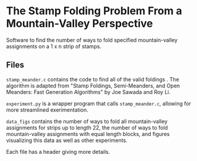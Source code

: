 # The Stamp Folding Problem From a Mountain-Valley Perspective

Software to find the number of ways to fold specified mountain-valley assignments on a 1 x n strip of stamps. 

## Files

`stamp_meander.c` contains the code to find all of the valid foldings . The algorithm is adapted from "Stamp Foldings, Semi-Meanders, and Open Meanders: Fast Generation Algorithms" by Joe Sawada and Roy Li. 

`experiment.py` is a wrapper program that calls `stamp_meander.c`, allowing for more streamlined exerimentation.

`data_figs` contains the number of ways to fold all mountain-valley assignments for strips up to length 22, the number of ways to fold mountain-valley assignments with equal length blocks, and figures visualizing this data as well as other experiments. 

Each file has a header giving more details. 
